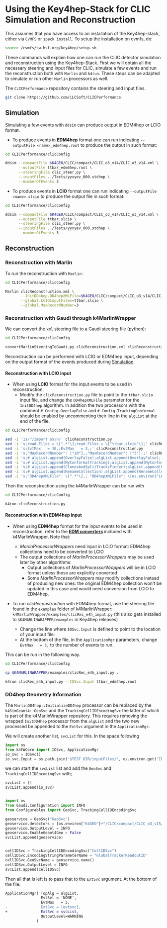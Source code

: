 <!--
Copyright (c) 2019-2024 Key4hep-Project.

This file is part of Key4hep.
See https://key4hep.github.io/key4hep-doc/ for further info.

Licensed under the Apache License, Version 2.0 (the "License");
you may not use this file except in compliance with the License.
You may obtain a copy of the License at

    http://www.apache.org/licenses/LICENSE-2.0

Unless required by applicable law or agreed to in writing, software
distributed under the License is distributed on an "AS IS" BASIS,
WITHOUT WARRANTIES OR CONDITIONS OF ANY KIND, either express or implied.
See the License for the specific language governing permissions and
limitations under the License.
-->
# Using the Key4hep-Stack for CLIC Simulation and Reconstruction


This assumes that you have access to an installation of the Key4hep-stack, either via ``CVMFS`` or ``spack install``.
To setup the installation on cvmfs, do:

```bash
source /cvmfs/sw.hsf.org/key4hep/setup.sh
```

These commands will explain how one can run the CLIC detector simulation and reconstruction using the Key4hep-Stack.
First we will obtain all the necessary steering and input files for CLIC, simulate a few events and run the
reconstruction both with ``Marlin`` and ``k4run``. These steps can be adapted to simulate or run other ``Marlin``
processors as well.

The ``CLICPerformance`` repository contains the steering and input files.

```bash
git clone https://github.com/iLCSoft/CLICPerformance
```

## Simulation

Simulating a few events with `ddsim` can produce output in EDM4hep or LCIO format.

- To produce events in **EDM4hep** format one can run indicating `--outputFile <name>_edm4hep.root` to produce the
output in such format:


```bash
cd CLICPerformance/clicConfig

ddsim --compactFile $K4GEO/CLIC/compact/CLIC_o3_v14/CLIC_o3_v14.xml \
      --outputFile ttbar_edm4hep.root \
      --steeringFile clic_steer.py \
      --inputFiles ../Tests/yyxyev_000.stdhep \
      --numberOfEvents 3
```

- To produce events in **LCIO** format one can run indicating `--outputFile <name>.slcio` to produce the output file
in such format:

```bash
cd CLICPerformance/clicConfig

ddsim --compactFile $K4GEO/CLIC/compact/CLIC_o3_v14/CLIC_o3_v14.xml \
      --outputFile ttbar.slcio \
      --steeringFile clic_steer.py \
      --inputFiles ../Tests/yyxyev_000.stdhep \
      --numberOfEvents 3
```


## Reconstruction

### Reconstruction with Marlin

To run the reconstruction with ``Marlin``:

```bash
cd CLICPerformance/clicConfig

Marlin clicReconstruction.xml \
       --InitDD4hep.DD4hepXMLFile=$K4GEO/CLIC/compact/CLIC_o3_v14/CLIC_o3_v14.xml \
       --global.LCIOInputFiles=ttbar.slcio \
       --global.MaxRecordNumber=3
```

### Reconstruction with Gaudi through k4MarlinWrapper

We can convert the ``xml`` steering file to a Gaudi steering file (python):

```bash
cd CLICPerformance/clicConfig

convertMarlinSteeringToGaudi.py clicReconstruction.xml clicReconstruction.py
```

Reconstruction can be performed with LCIO or EDM4hep input, depending on the output format of the events produced
during [Simulation](#simulation).

#### Reconstruction with LCIO input

- When using **LCIO** format for the input events to be used in reconstruction:
  + Modify the ``clicReconstruction.py`` file to point to the ``ttbar.slcio`` input file, and change the
  ``DD4hepXMLFile`` parameter for the ``InitDD4hep`` algorithm.  In addition the two processors with the comment ``#
  Config.OverlayFalse`` and ``# Config.TrackingConformal`` should be enabled by uncommenting their line in the ``algList``
  at the end of the file.

```bash
cd CLICPerformance/clicConfig

sed -i '1s/^/import os\n/' clicReconstruction.py
sed -i 's;read.Files = \[".*"\];read.Files = \["ttbar.slcio"\];' clicReconstruction.py
sed -i 's;EvtMax   = 10,;EvtMax   = 3,;' clicReconstruction.py
sed -i 's;"MaxRecordNumber": ["10"],;"MaxRecordNumber": ["3"],;' clicReconstruction.py
sed -i 's;# algList.append(OverlayFalse);algList.append(OverlayFalse);' clicReconstruction.py
sed -i 's;# algList.append(MyConformalTracking);algList.append(MyConformalTracking);' clicReconstruction.py
sed -i 's;# algList.append(ClonesAndSplitTracksFinder);algList.append(ClonesAndSplitTracksFinder);' clicReconstruction.py
sed -i 's;# algList.append(RenameCollection);algList.append(RenameCollection);' clicReconstruction.py
sed -i 's;"DD4hepXMLFile": \[".*"\],; "DD4hepXMLFile": \[os.environ["LCGEO"]+"/CLIC/compact/CLIC_o3_v14/CLIC_o3_v14.xml"\],;' clicReconstruction.py

```

Then the reconstruction using the k4MarlinWrapper can be run with

```bash
cd CLICPerformance/clicConfig

k4run clicReconstruction.py
```


#### Reconstruction with EDM4hep input

- When using **EDM4hep** format for the input events to be used in reconstruction, refer to the [**EDM converters**](https://github.com/key4hep/k4MarlinWrapper/blob/master/doc/MarlinWrapperIntroduction.md)
included with k4MarlinWrapper. Note that:
  + *MarlinProcessorWrappers* need input in LCIO format: EDM4hep collections need to be converted to LCIO
  + The output collections of *MarlinProcessorWrappers* may be used later by other algorithms:
    * Output collections of *MarlinProcessorWrappers* will be in LCIO format unless these are explicitly converted
    * Some *MarlinProcessorWrappers* may modify collections instead of producing new ones: the original EDM4hep collection won't be updated in this case and would need conversion from LCIO to EDM4hep.

- To run *clicReconstruction* with EDM4hep format, use the steering file found in the `examples` folder of k4MarlinWrapper:
`k4MarlinWrapper/examples/clicRec_e4h_input.py` (this also gets installed to `$K4MARLINWRAPPER/examples` in Key4hep releases)
  + Change the line where `IOSvc.Input` is defined to point to the location of your input file.
  + At the bottom of the file, in the `ApplicationMgr` parameters, change `EvtMax   = 3,` to the number of events to run.

This can be run in the following way.
```bash
cd CLICPerformance/clicConfig

cp $K4MARLINWRAPPER/examples/clicRec_e4h_input.py .

k4run clicRec_e4h_input.py --IOSvc.Input ttbar_edm4hep.root
```

### DD4hep Geometry Information

The ``MarlinDD4hep::InitializeDD4hep`` processor can be replaced by the ``k4SimGeant4::GeoSvc`` and the
``TrackingCellIDEncodingSvc`` the latter of which is part of the k4MarlinWrapper repository.
This requires removing the wrapped `InitDD4hep` processor from the `algList` and the two new processed be appended to the `ExtSvc` argument in the `ApplicationMgr`.

We will create another list, `svcList` for this.
In the space following

```python
import os
from k4FWCore import IOSvc, ApplicationMgr
io_svc = IOSvc()
io_svc.Input = os.path.join('$TEST_DIR/inputFiles/', os.environ.get("INPUTFILE", "ttbar_edm4hep.root"))
```

we can start the `svcList` list and add the `GeoSvc` and `TrackingCellIDEncodingSvc` with;

```python
svcList = []
svcList.append(io_svc)


import os
from Gaudi.Configuration import INFO
from Configurables import GeoSvc, TrackingCellIDEncodingSvc

geoservice = GeoSvc("GeoSvc")
geoservice.detectors = [os.environ["K4GEO"]+"/CLIC/compact/CLIC_o3_v15/CLIC_o3_v15.xml"]
geoservice.OutputLevel = INFO
geoservice.EnableGeant4Geo = False
svcList.append(geoservice)


cellIDSvc = TrackingCellIDEncodingSvc("CellIDSvc")
cellIDSvc.EncodingStringParameterName = "GlobalTrackerReadoutID"
cellIDSvc.GeoSvcName = geoservice.name()
cellIDSvc.OutputLevel = INFO
svcList.append(cellIDSvc)
```


Then all that is left is to pass that to the `ExtSvc` argument.
At the bottom of the file:

```diff
ApplicationMgr( TopAlg = algList,
                EvtSel = 'NONE',
                EvtMax   = 3,
-               ExtSvc = [evtsvc],
+               ExtSvc = svcList,
                OutputLevel=WARNING
              )
```
